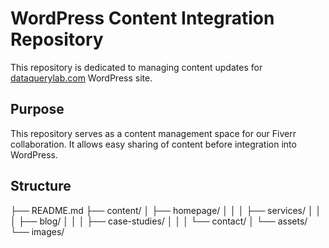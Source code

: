 # WordPress Content Integration Repository

This repository is dedicated to managing content updates for [dataquerylab.com](https://www.dataquerylab.com/) WordPress site.

## Purpose
This repository serves as a content management space for our Fiverr collaboration. It allows easy sharing of content before integration into WordPress.

## Structure
├── README.md
├── content/
│   ├── homepage/
│   │
│   ├── services/
│   │
│   ├── blog/
│   │
│   ├── case-studies/
│   │
│   └── contact/
│
└── assets/
    └── images/
